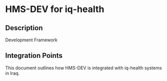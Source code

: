 # HMS-DEV for iq-health

## Description

Development Framework

## Integration Points

This document outlines how HMS-DEV is integrated with iq-health systems in Iraq.
